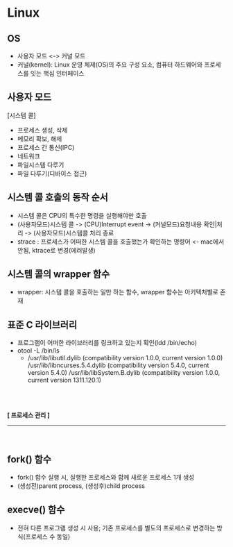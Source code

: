 # Linux


## OS
* 사용자 모드 <-> 커널 모드
* 커널(kernel): Linux 운영 체제(OS)의 주요 구성 요소, 컴퓨터 하드웨어와 프로세스를 잇는 핵심 인터페이스

## 사용자 모드
[시스템 콜]
* 프로세스 생성, 삭제
* 메모리 확보, 해제
* 프로세스 간 통신(IPC)
* 네트워크
* 파일시스템 다루기
* 파일 다루기(디바이스 접근)

## 시스템 콜 호출의 동작 순서
* 시스템 콜은 CPU의 특수한 명령을 실행해야만 호출
* (사용자모드)시스템 콜 -> (CPU)Interrupt event -> (커널모드)요청내용 확인|처리 -> (사용자모드)시스템콜 처리 종료
* strace : 프로세스가 어떠한 시스템 콜을 호출했는가 확인하는 명령어 <- mac에서 안됨, ktrace로 변경(에러발생)

## 시스템 콜의 wrapper 함수
* wrapper: 시스템 콜을 호출하는 일만 하는 함수, wrapper 함수는 아키텍처별로 존재

## 표준 C 라이브러리
* 프로그램이 어떠한 라이브러리를 링크하고 있는지 확인(ldd /bin/echo)
* otool -L /bin/ls   
    *  /usr/lib/libutil.dylib (compatibility version 1.0.0, current version 1.0.0)
        /usr/lib/libncurses.5.4.dylib (compatibility version 5.4.0, current version 5.4.0)
        /usr/lib/libSystem.B.dylib (compatibility version 1.0.0, current version 1311.120.1)
  
<br><br>


**[ 프로세스 관리 ]**  

---

<br>

## fork() 함수
* fork() 함수 실행 시, 실행한 프로세스와 함께 새로운 프로세스 1개 생성
* (생성전)parent process, (생성후)child process

## execve() 함수
* 전혀 다른 프로그램 생성 시 사용; 기존 프로세스를 별도의 프로세스로 변경하는 방식(프로세스 수 동일)